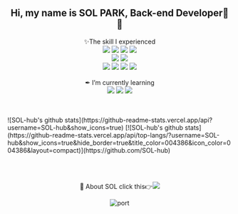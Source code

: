 <div align=center>

Hi, my name is SOL PARK, Back-end Developer💪 🌱
--------------------------------------------
✨The skill I experienced<br/>
    <img src="https://img.shields.io/badge/java-007396?style=for-the-badge&logo=java&logoColor=white">
    <img src="https://img.shields.io/badge/Eclipse-2C2255?style=for-the-badge&logo=Eclipse&logoColor=white">
    <img src="https://img.shields.io/badge/spring-6DB33F?style=for-the-badge&logo=spring&logoColor=white">
    <img src="https://img.shields.io/badge/spring boot-6DB33F?style=for-the-badge&logo=spring boot&logoColor=white">
    <br/>
    <img src="https://img.shields.io/badge/oracle-F80000?style=for-the-badge&logo=oracle&logoColor=white">
    <img src="https://img.shields.io/badge/mysql-4479A1?style=for-the-badge&logo=mysql&logoColor=white">
<br/>
    <img src="https://img.shields.io/badge/jquery-0769AD?style=for-the-badge&logo=jquery&logoColor=white">
    <img src="https://img.shields.io/badge/JavaScript-F7DF1E?style=for-the-badge&logo=JavaScript&logoColor=black">
    <img src="https://img.shields.io/badge/html5-E34F26?style=for-the-badge&logo=html5&logoColor=white">
    <img src="https://img.shields.io/badge/css-1572B6?style=for-the-badge&logo=css3&logoColor=white">
<br/><br/>
✒ I’m currently learning
<br/>
<img src="https://img.shields.io/badge/Spring Security-6DB33F?style=for-the-badge&logo=Spring Security&logoColor=white">
<img src="https://img.shields.io/badge/react-61DAFB?style=for-the-badge&logo=react&logoColor=black">
<img src="https://img.shields.io/badge/typescript-3178C6?style=for-the-badge&logo=typescript&logoColor=white">
 </div>
<br/><br/>
![SOL-hub's github stats](https://github-readme-stats.vercel.app/api?username=SOL-hub&show_icons=true)
[![SOL-hub's github stats](https://github-readme-stats.vercel.app/api/top-langs/?username=SOL-hub&show_icons=true&hide_border=true&title_color=004386&icon_color=004386&layout=compact)](https://github.com/SOL-hub)

<br/><br/>
<div align=center>
💚 About SOL click this👉<img src="https://img.shields.io/badge/Portfolio-F24E1E?style=for-the-badge&logo=SOL&logoColor=white">
    
![port](https://user-images.githubusercontent.com/63778599/153624271-01a69f80-c575-4fe3-bd83-595b1bf9aa99.png)
 </div>
